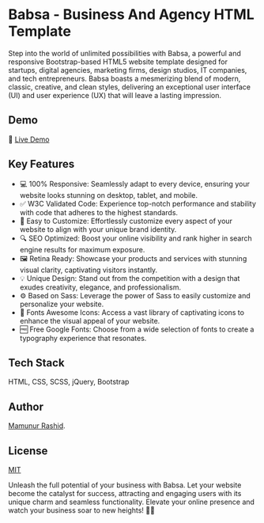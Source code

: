 # Babsa - Business And Agency HTML Template

Step into the world of unlimited possibilities with Babsa, a powerful and responsive Bootstrap-based HTML5 website template designed for startups, digital agencies, marketing firms, design studios, IT companies, and tech entrepreneurs. Babsa boasts a mesmerizing blend of modern, classic, creative, and clean styles, delivering an exceptional user interface (UI) and user experience (UX) that will leave a lasting impression.

## Demo
🔗 [Live Demo](https://mamunverse.github.io/Babsa-Business-And-Agency-HTML-Template/)

## Key Features

- 💻 100% Responsive: Seamlessly adapt to every device, ensuring your website looks stunning on desktop, tablet, and mobile.
- ✅ W3C Validated Code: Experience top-notch performance and stability with code that adheres to the highest standards.
- 🔧 Easy to Customize: Effortlessly customize every aspect of your website to align with your unique brand identity.
- 🔍 SEO Optimized: Boost your online visibility and rank higher in search engine results for maximum exposure.
- 🖼️ Retina Ready: Showcase your products and services with stunning visual clarity, captivating visitors instantly.
- 💡 Unique Design: Stand out from the competition with a design that exudes creativity, elegance, and professionalism.
- ⚙️ Based on Sass: Leverage the power of Sass to easily customize and personalize your website.
- 🎨 Fonts Awesome Icons: Access a vast library of captivating icons to enhance the visual appeal of your website.
- 🆓 Free Google Fonts: Choose from a wide selection of fonts to create a typography experience that resonates.

## Tech Stack
HTML, CSS, SCSS, jQuery, Bootstrap

## Author
[Mamunur Rashid](https://mamunverse.com/).

## License

[MIT](https://choosealicense.com/licenses/mit/)

Unleash the full potential of your business with Babsa. Let your website become the catalyst for success, attracting and engaging users with its unique charm and seamless functionality. Elevate your online presence and watch your business soar to new heights! 💼✨
